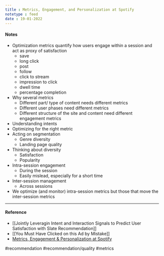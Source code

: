 ```yaml
---
title : Metrics, Engagement, and Personalization at Spotify
notetype : feed
date : 19-01-2022
---
```




#### Notes

- Optimization metrics quantify how users engage within a session and act as proxy of satisfaction
	- save
	- long click
	- post
	- follow
	- click to stream
	- impression to click
	- dwell time
	- percentage completion
- Why several metrics
	- Different part/ type of content needs different metrics
	- Different user phases need different metrics
	- Different structure of the site and content need different engagement metrics
- Understanding intents
- Optimizing for the right metric
- Acting on segmentation
	- Genre diversity
	- Landing page quality
- Thinking about diversity
	- Satisfaction
	- Popularity
- Intra-session engagement
	- During the session
	- Easily mislead, especially for a short time
- Inter-session management
	- Across sessions
- We optimize (and monitor) intra-session metrics but those that move the inter-session metrics

---

#### Reference
- [[Jointly Leveragin Intent and Interaction Signals to Predict User Satisfaction with Slate Recommendation]]
- [[You Must Have Clicked on this Ad by Mistake]]
- [Metrics, Engagement & Personalization at Spotify](https://www.slideshare.net/mounialalmas/metrics-engagement-personalization)

#recommendation #recommendation/quality #metrics 
